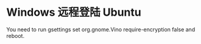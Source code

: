 # Windows 远程登陆 Ubuntu

You need to run
gsettings set org.gnome.Vino require-encryption false
and reboot.